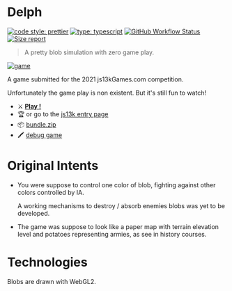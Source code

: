 # Delph

[![code style: prettier](https://img.shields.io/badge/code_style-prettier-ff69b4.svg?style=flat-square)](https://github.com/prettier/prettier) [![type: typescript](https://img.shields.io/npm/types/typescript.svg?style=flat-square)](https://github.com/microsoft/TypeScript) [![GitHub Workflow Status](https://img.shields.io/github/workflow/status/platane/js13k-2021/main?style=flat-square)](https://github.com/platane/js13k-2021/actions?query=workflow%3Amain) [![Size report](https://img.shields.io/endpoint?url=https://raw.githubusercontent.com/Platane/js13k-2021/gh-pages/shieldio_size.json&style=flat-square)](https://github.com/Platane/js13k-2021/blob/gh-pages/bundle.zip)

> A pretty blob simulation with zero game play.

[![game](https://platane.github.io/js13k-2021/images/game.gif)](https://platane.github.io/js13k-2021/index.html)

A game submitted for the 2021 js13kGames.com competition.

Unfortunately the game play is non existent. But it's still fun to watch!

- ⚔ [**Play !**](https://platane.github.io/js13k-2021/index.html)
- 🏆 or go to the [js13k entry page](https://js13kgames.com/entries/delph)
- 📦 [bundle.zip](https://platane.github.io/js13k-2021/bundle.zip)
- 🖍 [debug game](https://platane.github.io/js13k-2021/index.html?all=1)

# Original Intents

- You were suppose to control one color of blob, fighting against other colors controlled by IA.

  A working mechanisms to destroy / absorb enemies blobs was yet to be developed.

- The game was suppose to look like a paper map with terrain elevation level and potatoes representing armies, as see in history courses.

# Technologies

Blobs are drawn with WebGL2.
